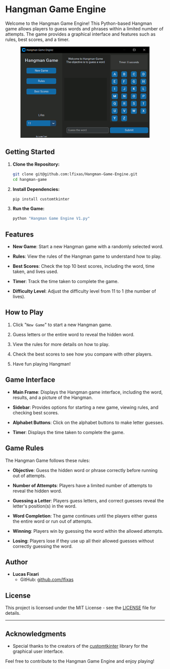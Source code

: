 # Hangman Game Engine

Welcome to the Hangman Game Engine! This Python-based Hangman game allows players to guess words and phrases within a limited number of attempts. The game provides a graphical interface and features such as rules, best scores, and a timer.

<div align="center"><img src="https://github.com/lfixas/Hangman-Game-Engine/blob/main/github/Github%20Hangman%20Animation.gif" alt="Hangman Game Engine" width="auto" height="288"/></div>

## Getting Started

1. **Clone the Repository:**
   ```bash
   git clone git@github.com:lfixas/Hangman-Game-Engine.git
   cd hangman-game
   ```
   
2. **Install Dependencies:**
   ```bash
   pip install customtkinter
   ```
3. **Run the Game:**
   ```bash
   python "Hangman Game Engine V1.py"
   ```

## Features

- **New Game**: Start a new Hangman game with a randomly selected word.

- **Rules**: View the rules of the Hangman game to understand how to play.

- **Best Scores**: Check the top 10 best scores, including the word, time taken, and lives used.

- **Timer**: Track the time taken to complete the game.

- **Difficulty Level**: Adjust the difficulty level from 11 to 1 (the number of lives).

## How to Play

1. Click "``New Game``" to start a new Hangman game.

2. Guess letters or the entire word to reveal the hidden word.

3. View the rules for more details on how to play.

4. Check the best scores to see how you compare with other players.

5. Have fun playing Hangman!

## Game Interface

- **Main Frame**: Displays the Hangman game interface, including the word, results, and a picture of the Hangman.

- **Sidebar**: Provides options for starting a new game, viewing rules, and checking best scores.

- **Alphabet Buttons**: Click on the alphabet buttons to make letter guesses.

- **Timer**: Displays the time taken to complete the game.

## Game Rules

The Hangman Game follows these rules:

- **Objective**: Guess the hidden word or phrase correctly before running out of attempts.

- **Number of Attempts**: Players have a limited number of attempts to reveal the hidden word.

- **Guessing a Letter**: Players guess letters, and correct guesses reveal the letter's position(s) in the word.

- **Word Completion**: The game continues until the players either guess the entire word or run out of attempts.

- **Winning**: Players win by guessing the word within the allowed attempts.

- **Losing**: Players lose if they use up all their allowed guesses without correctly guessing the word.

## Author
- **Lucas Fixari**
  - GitHub: [github.com/lfixas](https://github.com/lfixas)

## License

This project is licensed under the MIT License - see the [LICENSE](LICENSE) file for details.

---

## Acknowledgments

- Special thanks to the creators of the [customtkinter](https://pypi.org/project/customtkinter/) library for the graphical user interface.

Feel free to contribute to the Hangman Game Engine and enjoy playing!
